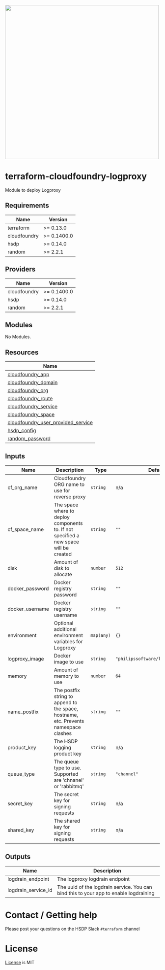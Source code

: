<img src="https://cdn.rawgit.com/hashicorp/terraform-website/master/content/source/assets/images/logo-hashicorp.svg" width="500px">

# terraform-cloudfoundry-logproxy

Module to deploy Logproxy

<!--- BEGIN_TF_DOCS --->
## Requirements

| Name | Version |
|------|---------|
| terraform | >= 0.13.0 |
| cloudfoundry | >= 0.1400.0 |
| hsdp | >= 0.14.0 |
| random | >= 2.2.1 |

## Providers

| Name | Version |
|------|---------|
| cloudfoundry | >= 0.1400.0 |
| hsdp | >= 0.14.0 |
| random | >= 2.2.1 |

## Modules

No Modules.

## Resources

| Name |
|------|
| [cloudfoundry_app](https://registry.terraform.io/providers/philips-labs/cloudfoundry/latest/docs/resources/app) |
| [cloudfoundry_domain](https://registry.terraform.io/providers/philips-labs/cloudfoundry/latest/docs/data-sources/domain) |
| [cloudfoundry_org](https://registry.terraform.io/providers/philips-labs/cloudfoundry/latest/docs/data-sources/org) |
| [cloudfoundry_route](https://registry.terraform.io/providers/philips-labs/cloudfoundry/latest/docs/resources/route) |
| [cloudfoundry_service](https://registry.terraform.io/providers/philips-labs/cloudfoundry/latest/docs/data-sources/service) |
| [cloudfoundry_space](https://registry.terraform.io/providers/philips-labs/cloudfoundry/latest/docs/data-sources/space) |
| [cloudfoundry_user_provided_service](https://registry.terraform.io/providers/philips-labs/cloudfoundry/latest/docs/resources/user_provided_service) |
| [hsdp_config](https://registry.terraform.io/providers/philips-software/hsdp/latest/docs/data-sources/config) |
| [random_password](https://registry.terraform.io/providers/random/latest/docs/resources/password) |

## Inputs

| Name | Description | Type | Default | Required |
|------|-------------|------|---------|:--------:|
| cf\_org\_name | Cloudfoundry ORG name to use for reverse proxy | `string` | n/a | yes |
| cf\_space\_name | The space where to deploy components to. If not specified a new space will be created | `string` | `""` | no |
| disk | Amount of disk to allocate | `number` | `512` | no |
| docker\_password | Docker registry password | `string` | `""` | no |
| docker\_username | Docker registry username | `string` | `""` | no |
| environment | Optional additional environment variables for Logproxy | `map(any)` | `{}` | no |
| logproxy\_image | Docker image to use | `string` | `"philipssoftware/logproxy:v1.4.1"` | no |
| memory | Amount of memory to use | `number` | `64` | no |
| name\_postfix | The postfix string to append to the space, hostname, etc. Prevents namespace clashes | `string` | `""` | no |
| product\_key | The HSDP logging product key | `string` | n/a | yes |
| queue\_type | The queue type to use. Supported are 'chnanel' or 'rabbitmq' | `string` | `"channel"` | no |
| secret\_key | The secret key for signing requests | `string` | n/a | yes |
| shared\_key | The shared key for signing requests | `string` | n/a | yes |

## Outputs

| Name | Description |
|------|-------------|
| logdrain\_endpoint | The logproxy logdrain endpoint |
| logdrain\_service\_id | The uuid of the logdrain service. You can bind this to your app to enable logdraining |

<!--- END_TF_DOCS --->

# Contact / Getting help

Please post your questions on the HSDP Slack `#terraform` channel

# License
[License](./LICENSE.md) is MIT
